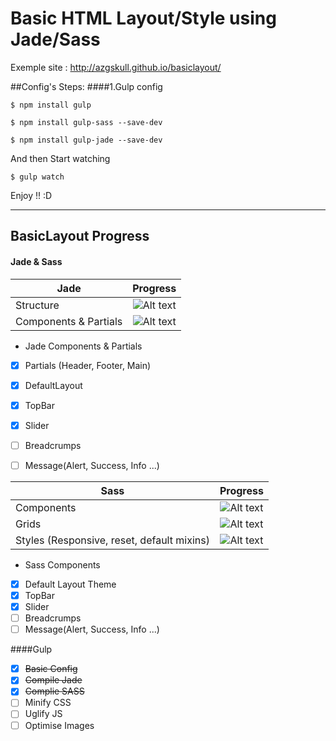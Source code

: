 # Basic HTML Layout/Style using Jade/Sass

Exemple site :
http://azgskull.github.io/basiclayout/

##Config's Steps:
####1.Gulp config

```
$ npm install gulp
```
```
$ npm install gulp-sass --save-dev
```
```
$ npm install gulp-jade --save-dev
```

And then Start watching
```
$ gulp watch
```

Enjoy !! :D


___


## BasicLayout Progress
#### Jade & Sass 
|   Jade                          |   Progress                                            |
| --------------------------------|:-----------------------------------------------------:|
| Structure                       |   ![Alt text](http://progressed.io/bar/95?title=done) |
| Components  & Partials          |   ![Alt text](http://progressed.io/bar/50?title=done) |

* Jade Components & Partials
- [x] Partials (Header, Footer, Main)
- [x] DefaultLayout
- [x] TopBar
- [x] Slider
- [ ] Breadcrumps
- [ ] Message(Alert, Success, Info ...)



|  Sass                                           |  Progress                                             |
| ------------------------------------------------|:-----------------------------------------------------:|
| Components                                      |   ![Alt text](http://progressed.io/bar/50?title=done) |
| Grids                                           |   ![Alt text](http://progressed.io/bar/100?title=done)|
| Styles (Responsive, reset, default mixins)      |   ![Alt text](http://progressed.io/bar/80?title=done) |

* Sass Components
- [x] Default Layout Theme
- [x] TopBar
- [x] Slider
- [ ] Breadcrumps
- [ ] Message(Alert, Success, Info ...)

####Gulp
- [x] ~~Basic Config~~
- [x] ~~Compile Jade~~
- [x] ~~Complie SASS~~
- [ ] Minify CSS
- [ ] Uglify JS
- [ ] Optimise Images

